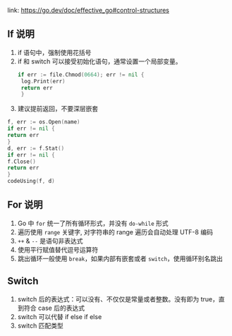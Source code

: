 link: https://go.dev/doc/effective_go#control-structures

## If 说明

1. if 语句中，强制使用花括号
2. if 和 switch 可以接受初始化语句，通常设置一个局部变量。
   ```go
   if err := file.Chmod(0664); err != nil {
    log.Print(err)
    return err
    }
   ```
3. 建议提前返回，不要深层嵌套

```go
f, err := os.Open(name)
if err != nil {
return err
}
d, err := f.Stat()
if err != nil {
f.Close()
return err
}
codeUsing(f, d)
```

## For 说明

1. Go 中 `for` 统一了所有循环形式，并没有 `do-while` 形式
2. 遍历使用 `range` 关键字, 对字符串的 range 遍历会自动处理 UTF-8 编码
3. `++` & `--` 是语句非表达式
4. 使用平行赋值替代逗号运算符
5. 跳出循环一般使用 `break`，如果内部有嵌套或者 `switch`，使用循环别名跳出

## Switch

1. switch 后的表达式：可以没有、不仅仅是常量或者整数。没有即为 true，直到符合 case 后的表达式
2. switch 可以代替 if else if else
3. switch 匹配类型
